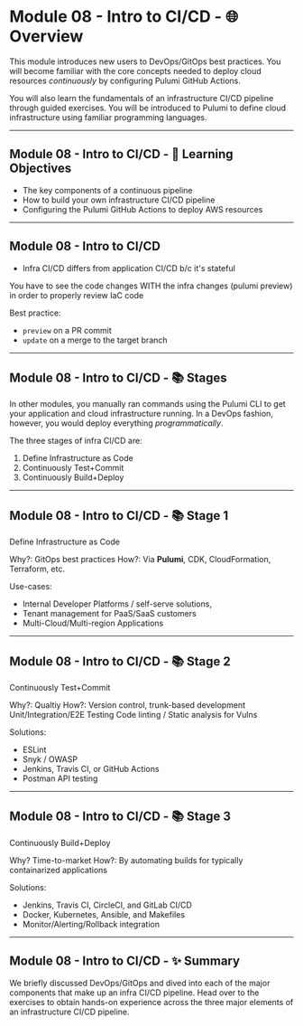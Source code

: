 # Module 08 - Intro to CI/CD - 🌐 Overview

This module introduces new users to DevOps/GitOps best practices. You will become familiar with the core concepts needed to deploy cloud resources _continuously_ by configuring Pulumi GitHub Actions.

You will also learn the fundamentals of an infrastructure CI/CD pipeline through guided exercises. You will be introduced to Pulumi to define cloud infrastructure using familiar programming languages.

---

## Module 08 - Intro to CI/CD - 🎯 Learning Objectives

- The key components of a continuous pipeline
- How to build your own infrastructure CI/CD pipeline
- Configuring the Pulumi GitHub Actions to deploy AWS resources

---

## Module 08 - Intro to CI/CD

- Infra CI/CD differs from application CI/CD b/c it's stateful

You have to see the code changes WITH the infra changes (pulumi preview) in order to properly review IaC code

Best practice:

- `preview` on a PR commit
- `update` on a merge to the target branch

---

## Module 08 - Intro to CI/CD - 📚 Stages

In other modules, you manually ran commands using the Pulumi CLI to get your application and cloud infrastructure running. In a DevOps fashion, however, you would deploy everything _programmatically_.

The three stages of infra CI/CD are:

1. Define Infrastructure as Code
2. Continuously Test+Commit
3. Continuously Build+Deploy

---

## Module 08 - Intro to CI/CD - 📚 Stage 1

Define Infrastructure as Code

Why?: GitOps best practices
How?: Via **Pulumi**, CDK, CloudFormation, Terraform, etc.

Use-cases:

- Internal Developer Platforms / self-serve solutions,
- Tenant management for PaaS/SaaS customers
- Multi-Cloud/Multi-region Applications

---

## Module 08 - Intro to CI/CD - 📚 Stage 2

Continuously Test+Commit

Why?: Qualtiy
How?: Version control, trunk-based development
      Unit/Integration/E2E Testing
      Code linting / Static analysis for Vulns

Solutions:

- ESLint
- Snyk / OWASP
- Jenkins, Travis CI, or GitHub Actions
- Postman API testing

---

## Module 08 - Intro to CI/CD - 📚 Stage 3

Continuously Build+Deploy

Why? Time-to-market
How?: By automating builds for typically containarized applications

Solutions:

- Jenkins, Travis CI, CircleCI, and GitLab CI/CD
- Docker, Kubernetes, Ansible, and Makefiles
- Monitor/Alerting/Rollback integration

---

## Module 08 - Intro to CI/CD - ✨ Summary

We briefly discussed DevOps/GitOps and dived into each of the major components that make up an infra CI/CD pipeline. Head over to the exercises to obtain hands-on experience across the three major elements of an infrastructure CI/CD pipeline.
